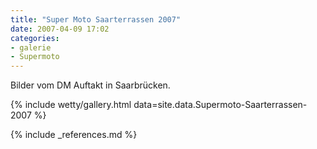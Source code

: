 ```yaml
---
title: "Super Moto Saarterrassen 2007"
date: 2007-04-09 17:02
categories: 
- galerie
- Supermoto
---
```

Bilder vom DM Auftakt in Saarbrücken.

{% include wetty/gallery.html data=site.data.Supermoto-Saarterrassen-2007 %}

{% include _references.md %}


